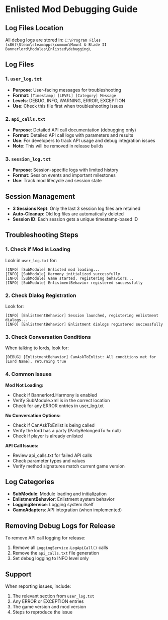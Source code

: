 # Enlisted Mod Debugging Guide

## Log Files Location

All debug logs are stored in: `C:\Program Files (x86)\Steam\steamapps\common\Mount & Blade II Bannerlord\Modules\Enlisted\debugging\`

## Log Files

### 1. `user_log.txt`
- **Purpose**: User-facing messages for troubleshooting
- **Format**: `[Timestamp] [LEVEL] [Category] Message`
- **Levels**: DEBUG, INFO, WARNING, ERROR, EXCEPTION
- **Use**: Check this file first when troubleshooting issues

### 2. `api_calls.txt`
- **Purpose**: Detailed API call documentation (debugging only)
- **Format**: Detailed API call logs with parameters and results
- **Use**: For developers to track API usage and debug integration issues
- **Note**: This will be removed in release builds

### 3. `session_log.txt`
- **Purpose**: Session-specific logs with limited history
- **Format**: Session events and important milestones
- **Use**: Track mod lifecycle and session state

## Session Management

- **3 Sessions Kept**: Only the last 3 session log files are retained
- **Auto-Cleanup**: Old log files are automatically deleted
- **Session ID**: Each session gets a unique timestamp-based ID

## Troubleshooting Steps

### 1. Check if Mod is Loading
Look in `user_log.txt` for:
```
[INFO] [SubModule] Enlisted mod loading...
[INFO] [SubModule] Harmony initialized successfully
[INFO] [SubModule] Game started, registering behaviors...
[INFO] [SubModule] EnlistmentBehavior registered successfully
```

### 2. Check Dialog Registration
Look for:
```
[INFO] [EnlistmentBehavior] Session launched, registering enlistment dialogs...
[INFO] [EnlistmentBehavior] Enlistment dialogs registered successfully
```

### 3. Check Conversation Conditions
When talking to lords, look for:
```
[DEBUG] [EnlistmentBehavior] CanAskToEnlist: All conditions met for [Lord Name], returning true
```

### 4. Common Issues

**Mod Not Loading:**
- Check if Bannerlord.Harmony is enabled
- Verify SubModule.xml is in the correct location
- Check for any ERROR entries in user_log.txt

**No Conversation Options:**
- Check if CanAskToEnlist is being called
- Verify the lord has a party (PartyBelongedTo != null)
- Check if player is already enlisted

**API Call Issues:**
- Review api_calls.txt for failed API calls
- Check parameter types and values
- Verify method signatures match current game version

## Log Categories

- **SubModule**: Module loading and initialization
- **EnlistmentBehavior**: Enlistment system behavior
- **LoggingService**: Logging system itself
- **GameAdapters**: API integration (when implemented)

## Removing Debug Logs for Release

To remove API call logging for release:
1. Remove all `LoggingService.LogApiCall()` calls
2. Remove the `api_calls.txt` file generation
3. Set debug logging to INFO level only

## Support

When reporting issues, include:
1. The relevant section from `user_log.txt`
2. Any ERROR or EXCEPTION entries
3. The game version and mod version
4. Steps to reproduce the issue

